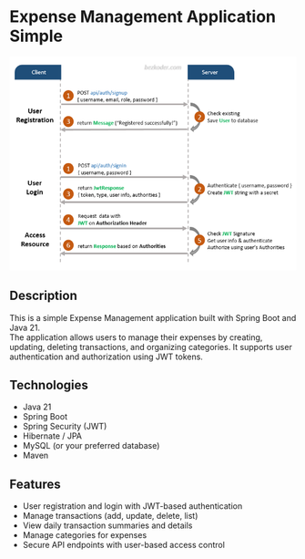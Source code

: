# Expense Management Application Simple

![Architecture Diagram](image/architecture.png)

## Description
This is a simple Expense Management application built with Spring Boot and Java 21.  
The application allows users to manage their expenses by creating, updating, deleting transactions, and organizing categories. It supports user authentication and authorization using JWT tokens.

## Technologies
- Java 21
- Spring Boot
- Spring Security (JWT)
- Hibernate / JPA
- MySQL (or your preferred database)
- Maven

## Features
- User registration and login with JWT-based authentication
- Manage transactions (add, update, delete, list)
- View daily transaction summaries and details
- Manage categories for expenses
- Secure API endpoints with user-based access control


